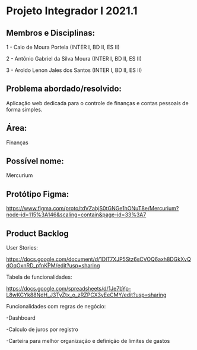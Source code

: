 # Projeto Integrador I 2021.1

## Membros e Disciplinas: 
1 - Caio de Moura Portela (INTER I, BD II, ES II)

2 - Antônio Gabriel da Silva Moura (INTER I, BD II, ES II)

3 - Aroldo Lenon Jales dos Santos (INTER I, BD II, ES II)

## Problema abordado/resolvido:
Aplicação web dedicada para o controle de finanças e contas pessoais de forma simples.

## Área:
Finanças

## Possível nome:

Mercurium

## Protótipo Figma:

https://www.figma.com/proto/tdVZabjS0tGNGe1hONuT8e/Mercurium?node-id=115%3A146&scaling=contain&page-id=33%3A7

## Product Backlog

User Stories:

https://docs.google.com/document/d/1DlT7XJP5Stz6sCVOQ6axh8DGkXvQdOqOxnRD_pfnKPM/edit?usp=sharing

Tabela de funcionalidades:

https://docs.google.com/spreadsheets/d/1Je7bYp-L8wKCYk88NdH_J3TyZtx_o_zRZPCX3yEeCMY/edit?usp=sharing

Funcionalidades com regras de negócio:

-Dashboard

-Calculo de juros por registro

-Carteira para melhor organização e definição de limites de gastos

